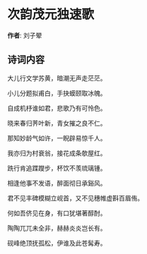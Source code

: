 # 次韵茂元独速歌

**作者**: 刘子翚

## 诗词内容

大儿行文学苏黄，暗潮无声走茫茫。

小儿分题拟甫白，手抉蟆颐取冰魄。

自成机杼谁如君，悲歌乃有可怜色。

晓来春归荠叶新，青女摧之良不仁。

那知妙龄气如许，一睨辟易惊千人。

我亦归为村衰翁，接花成条欹屋红。

跣行肯追蹀躞步，杯饮不羡琉璃锺。

相逢他事不发语，醉面彻日承谿风。

君不见丰碑模糊立岘首，又不见穗帷虚斟百眉侑。

何如吾侪见在身，有口犹堪著醇酎。

陶陶兀兀未全非，赫赫炎炎岂长有。

砚峰绝顶抚孤松，伊谁及此苍髯寿。

